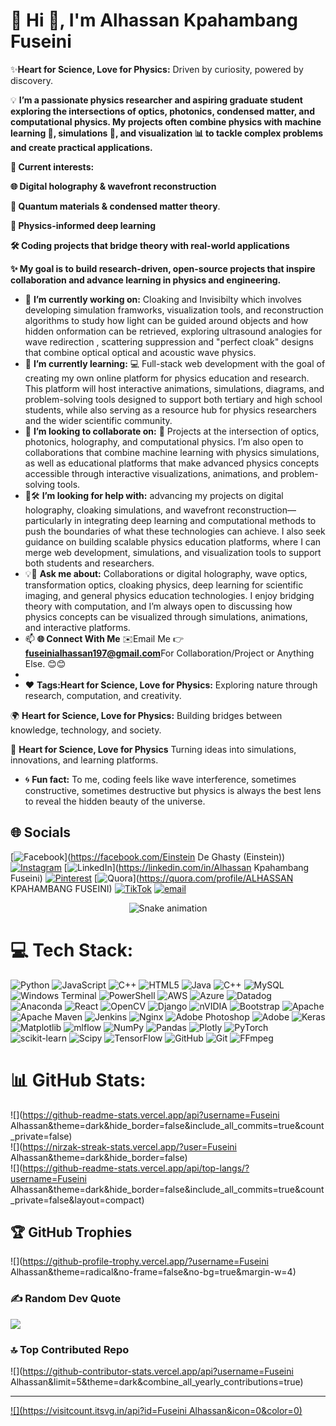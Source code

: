 # 💫 Hi 👋, I'm Alhassan Kpahambang Fuseini
✨**Heart for Science, Love for Physics:** Driven by curiosity, powered by discovery.

💡 **I’m a passionate physics researcher and aspiring graduate student exploring the intersections of optics, photonics, condensed matter, and computational physics. My projects often combine physics with machine learning 🤖, simulations 🎥, and visualization 📊 to tackle complex problems and create practical applications.**

**🔭 Current interests:**

**🌐 Digital holography & wavefront reconstruction**

**🧱 Quantum materials & condensed matter theory**.

**🤖 Physics-informed deep learning**

**🛠️ Coding projects that bridge theory with real-world applications**

**✨ My goal is to build research-driven, open-source projects that inspire collaboration and advance learning in physics and engineering.**

- 🔭 **I’m currently working on:** Cloaking and Invisibilty which involves developing simulation framworks, visualization tools, and reconstruction algorithms to study how light can be guided around objects and how hidden onformation can be retrieved, exploring ultrasound analogies for wave redirection , scattering suppression and "perfect cloak" designs that combine optical optical and acoustic wave physics.
- 🌱 **I’m currently learning:** 💻 Full-stack web development with the goal of creating my own online platform for physics education and research. This platform will host interactive animations, simulations, diagrams, and problem-solving tools designed to support both tertiary and high school students, while also serving as a resource hub for physics researchers and the wider scientific community.
- 👯 **I’m looking to collaborate on:** 🤝 Projects at the intersection of optics, photonics, holography, and computational physics. I’m also open to collaborations that combine machine learning with physics simulations, as well as educational platforms that make advanced physics concepts accessible through interactive visualizations, animations, and problem-solving tools.
- 🤔🛠️ **I’m looking for help with:** advancing my projects on digital holography, cloaking simulations, and wavefront reconstruction—particularly in integrating deep learning and computational methods to push the boundaries of what these technologies can achieve. I also seek guidance on building scalable physics education platforms, where I can merge web development, simulations, and visualization tools to support both students and researchers.
-  💡💬 **Ask me about:** Collaborations or digital holography, wave optics, transformation optics, cloaking physics, deep learning for scientific imaging, and general physics education technologies. I enjoy bridging theory with computation, and I’m always open to discussing how physics concepts can be visualized through simulations, animations, and interactive platforms.
- 📫 **🌐 Connect With Me** ✉️Email Me 👉**fuseinialhassan197@gmail.com**For Collaboration/Project or Anything Else. 😊😊
- 
- ❤️ **Tags:Heart for Science, Love for Physics:** Exploring nature through research, computation, and creativity.

🌍 **Heart for Science, Love for Physics:** Building bridges between knowledge, technology, and society.

🚀 **Heart for Science, Love for Physics** Turning ideas into simulations, innovations, and learning platforms.
- 🌀 **Fun fact:** To me, coding feels like wave interference, sometimes constructive, sometimes destructive but physics is always the best lens to reveal the hidden beauty of the universe.
## 🌐 Socials
[![Facebook](https://img.shields.io/badge/Facebook-%231877F2.svg?logo=Facebook&logoColor=white)](https://facebook.com/Einstein De Ghasty (Einstein)) [![Instagram](https://img.shields.io/badge/Instagram-%23E4405F.svg?logo=Instagram&logoColor=white)](https://instagram.com/einstein_de_ghasty) [![LinkedIn](https://img.shields.io/badge/LinkedIn-%230077B5.svg?logo=linkedin&logoColor=white)](https://linkedin.com/in/Alhassan Kpahambang Fuseini) [![Pinterest](https://img.shields.io/badge/Pinterest-%23E60023.svg?logo=Pinterest&logoColor=white)](https://pinterest.com/FuseiniAlhassanKpahambang) [![Quora](https://img.shields.io/badge/Quora-%23B92B27.svg?logo=Quora&logoColor=white)](https://quora.com/profile/ALHASSAN KPAHAMBANG FUSEINI) [![TikTok](https://img.shields.io/badge/TikTok-%23000000.svg?logo=TikTok&logoColor=white)](https://tiktok.com/@einstein_de_ghasty) [![email](https://img.shields.io/badge/Email-D14836?logo=gmail&logoColor=white)](mailto:fuseinialhassan197@gmail.com) 

<!-- Snake Game Repo View -->

<div align="center">
  <img src="https://profile-readme-generator.com/assets/snake.svg" alt="Snake animation" />
</div>

# 💻 Tech Stack:
![Python](https://img.shields.io/badge/python-3670A0?style=for-the-badge&logo=python&logoColor=ffdd54) ![JavaScript](https://img.shields.io/badge/javascript-%23323330.svg?style=for-the-badge&logo=javascript&logoColor=%23F7DF1E) ![C++](https://img.shields.io/badge/c++-%2300599C.svg?style=for-the-badge&logo=c%2B%2B&logoColor=white) ![HTML5](https://img.shields.io/badge/html5-%23E34F26.svg?style=for-the-badge&logo=html5&logoColor=white) ![Java](https://img.shields.io/badge/java-%23ED8B00.svg?style=for-the-badge&logo=openjdk&logoColor=white) ![C++](https://img.shields.io/badge/c++-%2300599C.svg?style=for-the-badge&logo=c%2B%2B&logoColor=white) ![MySQL](https://img.shields.io/badge/mysql-4479A1.svg?style=for-the-badge&logo=mysql&logoColor=white) ![Windows Terminal](https://img.shields.io/badge/Windows%20Terminal-%234D4D4D.svg?style=for-the-badge&logo=windows-terminal&logoColor=white) ![PowerShell](https://img.shields.io/badge/PowerShell-%235391FE.svg?style=for-the-badge&logo=powershell&logoColor=white) ![AWS](https://img.shields.io/badge/AWS-%23FF9900.svg?style=for-the-badge&logo=amazon-aws&logoColor=white) ![Azure](https://img.shields.io/badge/azure-%230072C6.svg?style=for-the-badge&logo=microsoftazure&logoColor=white) ![Datadog](https://img.shields.io/badge/datadog-%23632CA6.svg?style=for-the-badge&logo=datadog&logoColor=white) ![Anaconda](https://img.shields.io/badge/Anaconda-%2344A833.svg?style=for-the-badge&logo=anaconda&logoColor=white) ![React](https://img.shields.io/badge/react-%2320232a.svg?style=for-the-badge&logo=react&logoColor=%2361DAFB) ![OpenCV](https://img.shields.io/badge/opencv-%23white.svg?style=for-the-badge&logo=opencv&logoColor=white) ![Django](https://img.shields.io/badge/django-%23092E20.svg?style=for-the-badge&logo=django&logoColor=white) ![nVIDIA](https://img.shields.io/badge/cuda-000000.svg?style=for-the-badge&logo=nVIDIA&logoColor=green) ![Bootstrap](https://img.shields.io/badge/bootstrap-%238511FA.svg?style=for-the-badge&logo=bootstrap&logoColor=white) ![Apache](https://img.shields.io/badge/apache-%23D42029.svg?style=for-the-badge&logo=apache&logoColor=white) ![Apache Maven](https://img.shields.io/badge/Apache%20Maven-C71A36?style=for-the-badge&logo=Apache%20Maven&logoColor=white) ![Jenkins](https://img.shields.io/badge/jenkins-%232C5263.svg?style=for-the-badge&logo=jenkins&logoColor=white) ![Nginx](https://img.shields.io/badge/nginx-%23009639.svg?style=for-the-badge&logo=nginx&logoColor=white) ![Adobe Photoshop](https://img.shields.io/badge/adobe%20photoshop-%2331A8FF.svg?style=for-the-badge&logo=adobe%20photoshop&logoColor=white) ![Adobe](https://img.shields.io/badge/adobe-%23FF0000.svg?style=for-the-badge&logo=adobe&logoColor=white) ![Keras](https://img.shields.io/badge/Keras-%23D00000.svg?style=for-the-badge&logo=Keras&logoColor=white) ![Matplotlib](https://img.shields.io/badge/Matplotlib-%23ffffff.svg?style=for-the-badge&logo=Matplotlib&logoColor=black) ![mlflow](https://img.shields.io/badge/mlflow-%23d9ead3.svg?style=for-the-badge&logo=numpy&logoColor=blue) ![NumPy](https://img.shields.io/badge/numpy-%23013243.svg?style=for-the-badge&logo=numpy&logoColor=white) ![Pandas](https://img.shields.io/badge/pandas-%23150458.svg?style=for-the-badge&logo=pandas&logoColor=white) ![Plotly](https://img.shields.io/badge/Plotly-%233F4F75.svg?style=for-the-badge&logo=plotly&logoColor=white) ![PyTorch](https://img.shields.io/badge/PyTorch-%23EE4C2C.svg?style=for-the-badge&logo=PyTorch&logoColor=white) ![scikit-learn](https://img.shields.io/badge/scikit--learn-%23F7931E.svg?style=for-the-badge&logo=scikit-learn&logoColor=white) ![Scipy](https://img.shields.io/badge/SciPy-%230C55A5.svg?style=for-the-badge&logo=scipy&logoColor=%white) ![TensorFlow](https://img.shields.io/badge/TensorFlow-%23FF6F00.svg?style=for-the-badge&logo=TensorFlow&logoColor=white) ![GitHub](https://img.shields.io/badge/github-%23121011.svg?style=for-the-badge&logo=github&logoColor=white) ![Git](https://img.shields.io/badge/git-%23F05033.svg?style=for-the-badge&logo=git&logoColor=white) ![FFmpeg](https://shields.io/badge/FFmpeg-%23171717.svg?logo=ffmpeg&style=for-the-badge&labelColor=171717&logoColor=5cb85c)
# 📊 GitHub Stats:
![](https://github-readme-stats.vercel.app/api?username=Fuseini Alhassan&theme=dark&hide_border=false&include_all_commits=true&count_private=false)<br/>
![](https://nirzak-streak-stats.vercel.app/?user=Fuseini Alhassan&theme=dark&hide_border=false)<br/>
![](https://github-readme-stats.vercel.app/api/top-langs/?username=Fuseini Alhassan&theme=dark&hide_border=false&include_all_commits=true&count_private=false&layout=compact)

## 🏆 GitHub Trophies

![](https://github-profile-trophy.vercel.app/?username=Fuseini Alhassan&theme=radical&no-frame=false&no-bg=true&margin-w=4)


### ✍️ Random Dev Quote
![](https://quotes-github-readme.vercel.app/api?type=horizontal&theme=radical)

### 🔝 Top Contributed Repo
![](https://github-contributor-stats.vercel.app/api?username=Fuseini Alhassan&limit=5&theme=dark&combine_all_yearly_contributions=true)

---
[![](https://visitcount.itsvg.in/api?id=Fuseini Alhassan&icon=0&color=0)](https://visitcount.itsvg.in)

<!-- Proudly created with GPRM ( https://gprm.itsvg.in ) -->
